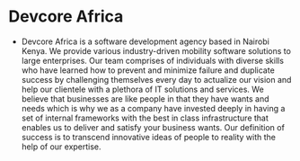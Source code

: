 # Devcore Africa
- Devcore Africa is a software development agency based in Nairobi Kenya. We provide various industry-driven mobility software solutions to large enterprises. Our team comprises of individuals with diverse skills who have learned how to prevent and minimize failure and duplicate success by challenging themselves every day to actualize our vision and help our clientele with a plethora of IT solutions and services. We believe that businesses are like people in that they have wants and needs which is why we as a company have invested deeply in having a set of internal frameworks with the best in class infrastructure that enables us to deliver and satisfy your business wants. Our definition of success is to transcend innovative ideas of people to reality with the help of our expertise.
